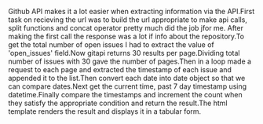 Github API makes it a lot easier when extracting information via the API.First task on recieving the url was to build the url appropriate to make api calls, split functions and concat operator pretty much did the job jfor me.
After making the first call the response was a lot if info about the repository.To get the total number of open issues I had to extract the value of 'open_issues' field.Now gitapi returns 30 results per page.Dividing total number of issues with 30 gave the number of pages.Then in a loop made a request to each page and extracted the timestamp of each issue and appended it to the list.Then convert each date into date object so that we can compare dates.Next get the current time, past 7 day timestamp using datetime.Finally compare the timestamps and  increment the count when they satisfy the appropriate condition and return the result.The html template renders the result and displays it in a tabular form. 